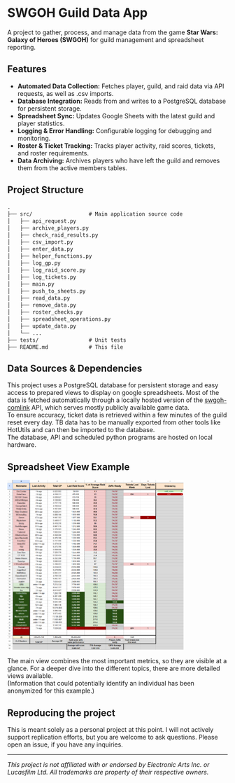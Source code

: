# SWGOH Guild Data App

A project to gather, process, and manage data from the game **Star Wars: Galaxy of Heroes (SWGOH)** for guild management and spreadsheet reporting.

## Features

- **Automated Data Collection:** Fetches player, guild, and raid data via API requests, as well as .csv imports.
- **Database Integration:** Reads from and writes to a PostgreSQL database for persistent storage.
- **Spreadsheet Sync:** Updates Google Sheets with the latest guild and player statistics.
- **Logging & Error Handling:** Configurable logging for debugging and monitoring.
- **Roster & Ticket Tracking:** Tracks player activity, raid scores, tickets, and roster requirements.
- **Data Archiving:** Archives players who have left the guild and removes them from the active members tables.

## Project Structure

```
.
├── src/                  # Main application source code
│   ├── api_request.py
│   ├── archive_players.py
│   ├── check_raid_results.py
│   ├── csv_import.py
│   ├── enter_data.py
│   ├── helper_functions.py
│   ├── log_gp.py
│   ├── log_raid_score.py
│   ├── log_tickets.py
│   ├── main.py
│   ├── push_to_sheets.py
│   ├── read_data.py
│   ├── remove_data.py
│   ├── roster_checks.py
│   ├── spreadsheet_operations.py
│   ├── update_data.py
│   └── ...
├── tests/                # Unit tests
├── README.md             # This file
```
## Data Sources & Dependencies

This project uses a PostgreSQL database for persistent storage and easy access to prepared views to display on google spreadsheets. Most of the data is fetched automatically through a locally hosted version of the [swgoh-comlink](https://github.com/swgoh-utils/swgoh-comlink) API, which serves mostly publicly available game data. <br>
To ensure accuracy, ticket data is retrieved within a few minutes of the guild reset every day. TB data has to be manually exported from other tools like HotUtils and can then be imported to the database.<br>
The database, API and scheduled python programs are hosted on local hardware. 

## Spreadsheet View Example

<img src="assets/spreadsheet_example.png" alt="An example of the main spreadsheet view" width="80%">

The main view combines the most important metrics, so they are visible at a glance. For a deeper dive into the different topics, there are more detailed views available. <br>
(Information that could potentially identify an individual has been anonymized for this example.)

## Reproducing the project

This is meant solely as a personal project at this point. I will not actively support replication efforts, but you are welcome to ask questions.
Please open an issue, if you have any inquiries. 


---

*This project is not affiliated with or endorsed by Electronic Arts Inc. or Lucasfilm Ltd. All trademarks are property of their respective owners.*
